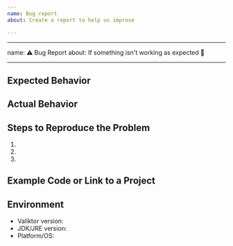```yaml
---
name: Bug report
about: Create a report to help us improve

---
```


---
name: :warning: Bug Report
about: If something isn't working as expected :thinking:

---

## Expected Behavior


## Actual Behavior


## Steps to Reproduce the Problem

  1.
  2.
  3.

## Example Code or Link to a Project


## Environment

  - Valiktor version:
  - JDK/JRE version:
  - Platform/OS:
